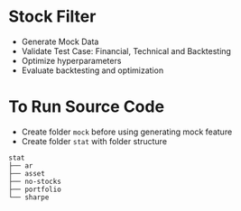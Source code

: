 # Stock Filter
- Generate Mock Data
- Validate Test Case: Financial, Technical and Backtesting
- Optimize hyperparameters
- Evaluate backtesting and optimization
# To Run Source Code
- Create folder ```mock``` before using generating mock feature
- Create folder ```stat``` with folder structure
```
stat
├── ar
├── asset
├── no-stocks
├── portfolio
└── sharpe
```

